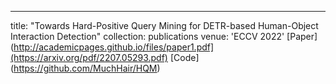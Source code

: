 ---
title: "Towards Hard-Positive Query Mining for DETR-based Human-Object Interaction Detection"
collection: publications
venue: 'ECCV 2022'
[Paper] (http://academicpages.github.io/files/paper1.pdf](https://arxiv.org/pdf/2207.05293.pdf) 
[Code] (https://github.com/MuchHair/HQM)
